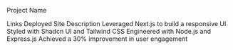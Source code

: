 Project Name
 <!-- Replace with your image link -->

Links
Deployed Site
Description
Leveraged Next.js to build a responsive UI
Styled with Shadcn UI and Tailwind CSS
Engineered with Node.js and Express.js
Achieved a 30% improvement in user engagement
